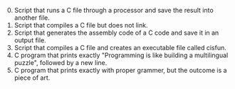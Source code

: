 0. Script that runs a C file through a processor and save the result into another file.
1. Script that compiles a C file but does not link.
2. Script that generates the assembly code of a C code and save it in an output file.
3. Script that compiles a C file and creates an executable file called cisfun.
4. C program that prints exactly "Programming is like building a multilingual puzzle", followed by a new line.
5. C program that prints exactly with proper grammer, but the outcome is a piece of art.
